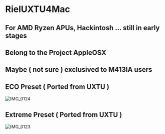 # RielUXTU4Mac
## For AMD Ryzen APUs, Hackintosh ... still in early stages
## Belong to the Project AppleOSX
## Maybe ( not sure ) exclusived to M413IA users

## ECO Preset ( Ported from UXTU )
![IMG_0124](https://github.com/gorouflex/RielUXTU4Mac/assets/98001973/1d67984a-1166-4551-a1b6-04865b72c53b)

## Extreme Preset ( Ported from UXTU )
![IMG_0123](https://github.com/gorouflex/RielUXTU4Mac/assets/98001973/46565c9a-8abd-4b9f-ad2e-5bde5c39a4c1)

